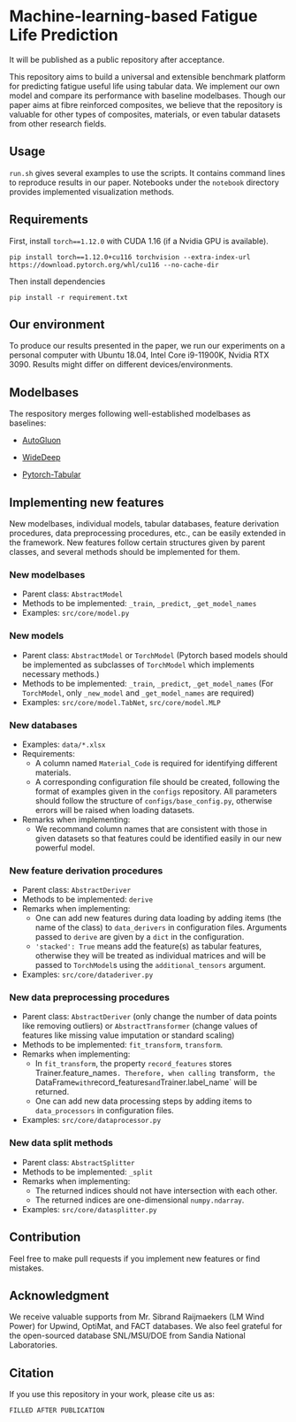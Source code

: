 # Machine-learning-based Fatigue Life Prediction

It will be published as a public repository after acceptance.

This repository aims to build a universal and extensible benchmark platform for predicting fatigue useful life using tabular data. We implement our own model and compare its performance with baseline modelbases. Though our paper aims at fibre reinforced composites, we believe that the repository is valuable for other types of composites, materials, or even tabular datasets from other research fields.

## Usage

`run.sh` gives several examples to use the scripts. It contains command lines to reproduce results in our paper. Notebooks under the `notebook` directory provides implemented visualization methods.

## Requirements

First, install `torch==1.12.0` with CUDA 1.16 (if a Nvidia GPU is available). 

```shell
pip install torch==1.12.0+cu116 torchvision --extra-index-url https://download.pytorch.org/whl/cu116 --no-cache-dir
```

Then install dependencies

```
pip install -r requirement.txt
```

## Our environment

To produce our results presented in the paper, we run our experiments on a personal computer with Ubuntu 18.04, Intel Core i9-11900K, Nvidia RTX 3090. Results might differ on different devices/environments.

## Modelbases

The respository merges following well-established modelbases as baselines:

* [AutoGluon](https://github.com/autogluon/autogluon)

* [WideDeep](https://github.com/jrzaurin/pytorch-widedeep)

* [Pytorch-Tabular](https://github.com/manujosephv/pytorch_tabular)


## Implementing new features

New modelbases, individual models, tabular databases, feature derivation procedures, data preprocessing procedures, etc., can be easily extended in the framework. New features follow certain structures given by parent classes, and several methods should be implemented for them.

### New modelbases

* Parent class: `AbstractModel`
* Methods to be implemented: `_train`, `_predict`, `_get_model_names`
* Examples: `src/core/model.py`

### New models

* Parent class: `AbstractModel` or `TorchModel` (Pytorch based models should be implemented as subclasses of `TorchModel` which implements necessary methods.)
* Methods to be implemented: `_train`, `_predict`, `_get_model_names` (For `TorchModel`, only  `_new_model` and `_get_model_names` are required)
* Examples: `src/core/model.TabNet`, `src/core/model.MLP`

### New databases

* Examples: `data/*.xlsx`
* Requirements: 
  * A column named `Material_Code` is required for identifying different materials.
  * A corresponding configuration file should be created, following the format of examples given in the `configs` repository. All parameters should follow the structure of `configs/base_config.py`, otherwise errors will be raised when loading datasets.
* Remarks when implementing: 
  * We recommand column names that are consistent with those in given datasets so that features could be identified easily in our new powerful model. 

### New feature derivation procedures

* Parent class: `AbstractDeriver`
* Methods to be implemented: `derive`
* Remarks when implementing: 
  * One can add new features during data loading by adding items (the name of the class) to `data_derivers` in configuration files. Arguments passed to `derive` are given by a `dict` in the configuration.
  * `'stacked': True` means add the feature(s) as tabular features, otherwise they will be treated as individual matrices and will be passed to `TorchModel`s using the `additional_tensors` argument.
* Examples: `src/core/dataderiver.py`

### New data preprocessing procedures

* Parent class: `AbstractDeriver` (only change the number of data points like removing outliers) or `AbstractTransformer`  (change values of features like missing value imputation or standard scaling)
* Methods to be implemented: `fit_transform`, `transform`.
* Remarks when implementing:
  * In `fit_transform`, the property `record_features` stores Trainer.feature_names`. Therefore, when calling `transform`, the `DataFrame` with `record_features` and `Trainer.label_name` will be returned.
  * One can add new data processing steps by adding items to `data_processors` in configuration files.
* Examples: `src/core/dataprocessor.py`

### New data split methods

* Parent class: `AbstractSplitter`
* Methods to be implemented: `_split`
* Remarks when implementing:
  * The returned indices should not have intersection with each other.
  * The returned indices are one-dimensional `numpy.ndarray`.
* Examples: `src/core/datasplitter.py`

## Contribution

Feel free to make pull requests if you implement new features or find mistakes.

## Acknowledgment

We receive valuable supports from Mr. Sibrand Raijmaekers (LM Wind Power) for Upwind, OptiMat, and FACT databases. We also feel grateful for the open-sourced database SNL/MSU/DOE from Sandia National Laboratories.

## Citation

If you use this repository in your work, please cite us as:

```
FILLED AFTER PUBLICATION
```

